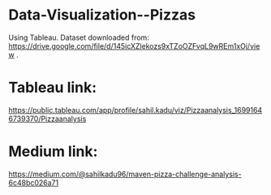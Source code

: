 # Data-Visualization--Pizzas
Using Tableau.
Dataset downloaded from: https://drive.google.com/file/d/145icXZlekozs9xTZoOZFvqL9wREm1xOj/view .


# Tableau link:
https://public.tableau.com/app/profile/sahil.kadu/viz/Pizzaanalysis_16991646739370/Pizzaanalysis

# Medium link: 
https://medium.com/@sahilkadu96/maven-pizza-challenge-analysis-6c48bc026a71
